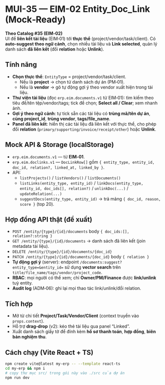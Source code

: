 # MUI-35 — EIM-02 Entity_Doc_Link (Mock‑Ready)

**Theo Catalog #35 (EIM‑02)**  
UI để **liên kết tài liệu** (EIM‑01) tới **thực thể** (project/vendor/task/client). Có **auto‑suggest theo ngữ cảnh**, chọn nhiều tài liệu và **Link selected**, quản lý danh sách **đã liên kết** (đổi **relation** hoặc **Unlink**).

## Tính năng
- **Chọn thực thể**: `EntityType` = project/vendor/task/client.  
  - Nếu là **project** → chọn từ danh sách dự án (PM‑01).  
  - Nếu là **vendor** → gõ tự động gợi ý theo vendor xuất hiện trong tài liệu.  
- **Thư viện tài liệu** (đọc `erp.eim.documents.v1` từ EIM‑01): tìm kiếm theo tiêu đề/tên tệp/vendor/tags; tick để chọn; **Select all / Clear**; xem nhanh ảnh.  
- **Gợi ý theo ngữ cảnh**: tự tick sẵn các tài liệu có **trùng mã/tên dự án**, **cùng project_id**, **trùng vendor**, **tags/file_name**.  
- **Panel đã liên kết**: hiển thị các tài liệu đã liên kết với thực thể, cho phép đổi **relation** (`primary/supporting/invoice/receipt/other`) hoặc **Unlink**.

## Mock API & Storage (localStorage)
- `erp.eim.documents.v1` — từ **EIM‑01**.  
- `erp.eim.doclinks.v1` — `DocLinkRow[]` gồm `{ entity_type, entity_id, doc_id, relation?, linked_at, linked_by }`.  
- API:  
  - `listProjects()` / `listVendors()` / `listDocuments()`  
  - `listLinks(entity_type, entity_id)` / `linkDocs(entity_type, entity_id, doc_ids[], relation?)` / `unlinkDoc(...)` / `updateRelation(...)`  
  - `suggestDocs(entity_type, entity_id)` → trả mảng `{ doc_id, reason, score }` (top 20).

## Hợp đồng API thật (đề xuất)
- `POST /entity/{type}/{id}/documents` body `{ doc_ids:[], relation?:string }`  
- `GET /entity/{type}/{id}/documents` → danh sách đã liên kết (join metadata tài liệu).  
- `DELETE /entity/{type}/{id}/documents/{doc_id}`  
- `PATCH /entity/{type}/{id}/documents/{doc_id}` body `{ relation }`  
- **Tự động gợi ý** (server): endpoint `/documents:suggest?entity_type=&entity_id=` sử dụng **vector search** trên `title/file_name/tags/vendor/project_code`.  
- **RBAC**: mọi người có thể xem; chỉ **Owner/PM/Finance** được **link/unlink** tuỳ entity.  
- **Audit log** (ADM‑06): ghi lại mọi thao tác link/unlink/đổi relation.

## Tích hợp
- Mở từ chi tiết **Project/Task/Vendor/Client** (context truyền vào `props.context`).  
- Hỗ trợ **drag‑drop** (v2): kéo thẻ tài liệu qua panel “Linked”.  
- Xuất danh sách giấy tờ để đính kèm **hồ sơ thanh toán**, **hợp đồng**, **biên bản nghiệm thu**.

## Cách chạy (Vite React + TS)
```bash
npm create vite@latest my-erp -- --template react-ts
cd my-erp && npm i
# copy thư mục src/ trong gói này vào ./src của dự án
npm run dev
```
